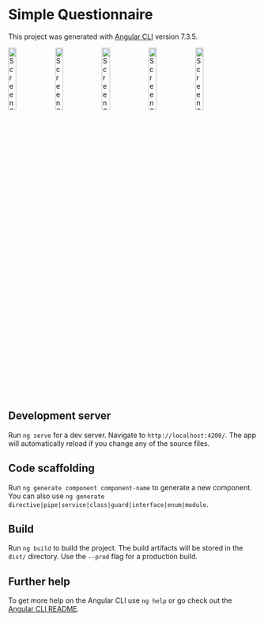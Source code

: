 # Simple Questionnaire

This project was generated with [Angular CLI](https://github.com/angular/angular-cli) version 7.3.5.

<img width="18%" alt="Screen Shot 1" src="https://user-images.githubusercontent.com/15944706/63223925-693f8780-c1c5-11e9-9ed8-d15aa1724694.png"></img>
<img width="18%" alt="Screen Shot 2" src="https://user-images.githubusercontent.com/15944706/63223924-693f8780-c1c5-11e9-8373-e09d69c4d77c.png"></img>
<img width="18%" alt="Screen Shot 3" src="https://user-images.githubusercontent.com/15944706/63223923-693f8780-c1c5-11e9-88f2-98f27f34c586.png"></img>
<img width="18%" alt="Screen Shot 4" src="https://user-images.githubusercontent.com/15944706/63223922-693f8780-c1c5-11e9-858b-900c5f148cc5.png"></img>
<img width="18%" alt="Screen Shot 5" src="https://user-images.githubusercontent.com/15944706/63223921-693f8780-c1c5-11e9-8500-221c6b346334.png"></img>

## Development server

Run `ng serve` for a dev server. Navigate to `http://localhost:4200/`. The app will automatically reload if you change any of the source files.

## Code scaffolding

Run `ng generate component component-name` to generate a new component. You can also use `ng generate directive|pipe|service|class|guard|interface|enum|module`.

## Build

Run `ng build` to build the project. The build artifacts will be stored in the `dist/` directory. Use the `--prod` flag for a production build.

## Further help

To get more help on the Angular CLI use `ng help` or go check out the [Angular CLI README](https://github.com/angular/angular-cli/blob/master/README.md).
